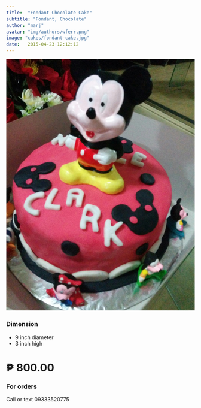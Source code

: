 ```yaml
---
title:  "Fondant Chocolate Cake"
subtitle: "Fondant, Chocolate"
author: "marj"
avatar: "img/authors/wferr.png"
image: "cakes/fondant-cake.jpg"
date:   2015-04-23 12:12:12
---
```


![](cakes/fondant-cake-full.jpg)


### Dimension

* 9 inch diameter
* 3 inch high



# ₱ 800.00


### For orders

Call or text 09333520775

